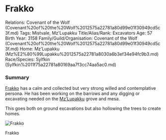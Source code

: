# Frakko

Relations: Covenant of the Wolf (Covenant%20of%20the%20Wolf%2012575a22781a80d99e01f30949cd5c3f.md) 
Tags: Mistvale, Mz'Lupakku
Title/Alias/Rank: Excavators
Age: 57
Birth Year: 3158
Family/Guild/Organisation: Covenant of the Wolf (Covenant%20of%20the%20Wolf%2012575a22781a80d99e01f30949cd5c3f.md) 
Home: Mz’Lupakku (Mz%E2%80%99Lupakku%2012575a22781a8030a6b3ef34e94fc9b3.md) 
Race/Species: Sylfkin (Sylfkin%2011f75a22781a80169aa7f3cc74aa5ac0.md)

### Summary

[Frakko](Frakko%2013a75a22781a80cc9c16d519ca540aa0.md) has a calm and collected but very strong willed and contemplative persona. He has been working on the barrows and any digging or excavating needed on the [Mz’Lupakku](Mz%E2%80%99Lupakku%2012575a22781a8030a6b3ef34e94fc9b3.md) grove and mesa. 

This goes both on ground excavations but also hollowing the trees to create homes.

![Frakko](Untitled%20113.png)

Frakko
